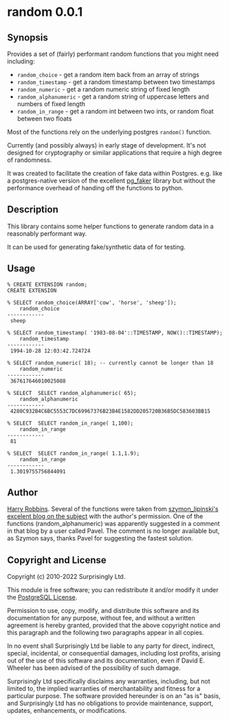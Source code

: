 random 0.0.1
==========

Synopsis
--------

Provides a set of (fairly) performant random functions that you might need including:

* `random_choice` - get a random item back from an array of strings
* `random_timestamp` - get a random timestamp between two timestamps
* `random_numeric` - get a random numeric string of fixed length
* `random_alphanumeric` - get a random string of uppercase letters and numbers of fixed length
* `random_in_range` - get a random int between two ints, or random float between two floats

Most of the functions rely on the underlying postgres `random()` function.

Currently (and possibly always) in early stage of development. It's not designed for cryptography or similar 
applications that require a high degree of randomness. 

It was created to facilitate the creation of fake data within Postgres. e.g. like a postgres-native version of the 
excellent [pg_faker](https://gitlab.com/dalibo/postgresql_faker) library but without the performance overhead of handing
off the functions to python.

Description
-----------

This library contains some helper functions to generate random data in a reasonably performant way.

It can be used for generating fake/synthetic data of for testing.


Usage
-----

    % CREATE EXTENSION random;
    CREATE EXTENSION

    % SELECT random_choice(ARRAY['cow', 'horse', 'sheep']);
        random_choice
    ------------
     sheep

    % SELECT random_timestamp( '1983-08-04'::TIMESTAMP, NOW()::TIMESTAMP);
        random_timestamp
    ------------
     1994-10-28 12:03:42.724724

    % SELECT random_numeric( 18); -- currently cannot be longer than 18
        random_numeric
    ------------
     367617646010025088

    % SELECT  SELECT random_alphanumeric( 65);
        random_alphanumeric
    ------------
     4280C932B4C6BC5553C7DC69967376B23B4E1582DD205720B36B5DC583603BB15

    % SELECT  SELECT random_in_range( 1,100);
        random_in_range
    ------------
     81

    % SELECT  SELECT random_in_range( 1.1,1.9);
        random_in_range
    ------------
     1.3019755756844091

Author
------
[Harry Robbins](https://surprisingly.ltd). Several of the functions were taken from 
[szymon_lipinski's excelent blog on the subject](https://www.simononsoftware.com/generating-random-data-in-postgresql/) 
with the author's permission. One of the functions (random_alphanumeric) was apparently suggested in a comment in that blog by a user called 
Pavel. The comment is no longer available but, as Szymon says, thanks Pavel for suggesting the fastest solution.

Copyright and License
---------------------

Copyright (c) 2010-2022 Surprisingly Ltd.

This module is free software; you can redistribute it and/or modify it under
the [PostgreSQL License](https://www.opensource.org/licenses/postgresql).

Permission to use, copy, modify, and distribute this software and its
documentation for any purpose, without fee, and without a written agreement is
hereby granted, provided that the above copyright notice and this paragraph
and the following two paragraphs appear in all copies.

In no event shall Surprisingly Ltd be liable to any party for direct,
indirect, special, incidental, or consequential damages, including lost
profits, arising out of the use of this software and its documentation, even
if David E. Wheeler has been advised of the possibility of such damage.

Surprisingly Ltd specifically disclaims any warranties, including, but not
limited to, the implied warranties of merchantability and fitness for a
particular purpose. The software provided hereunder is on an "as is" basis,
and Surprisingly Ltd has no obligations to provide maintenance, support,
updates, enhancements, or modifications.

